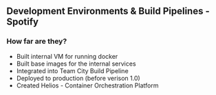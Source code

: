 ## Development Environments & Build Pipelines - Spotify
### How far are they?

* Built internal VM for running docker
* Built base images for the internal services
* Integrated into Team City Build Pipeline
* Deployed to production (before verison 1.0)
* Created Helios - Container Orchestration Platform